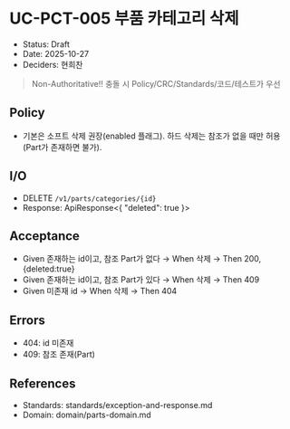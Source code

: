 # UC-PCT-005 부품 카테고리 삭제

- Status: Draft
- Date: 2025-10-27
- Deciders: 현희찬

> Non-Authoritative!! 충돌 시 Policy/CRC/Standards/코드/테스트가 우선

## Policy
- 기본은 소프트 삭제 권장(enabled 플래그). 하드 삭제는 참조가 없을 때만 허용(Part가 존재하면 불가).

## I/O
- DELETE `/v1/parts/categories/{id}`
- Response: ApiResponse<{ "deleted": true }>

## Acceptance
- Given 존재하는 id이고, 참조 Part가 없다 → When 삭제 → Then 200, {deleted:true}
- Given 존재하는 id이고, 참조 Part가 있다 → When 삭제 → Then 409
- Given 미존재 id → When 삭제 → Then 404

## Errors
- 404: id 미존재
- 409: 참조 존재(Part)

## References
- Standards: standards/exception-and-response.md
- Domain: domain/parts-domain.md
